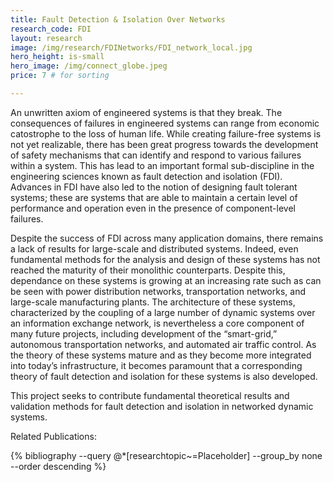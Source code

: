 ```yaml
---
title: Fault Detection & Isolation Over Networks
research_code: FDI
layout: research
image: /img/research/FDINetworks/FDI_network_local.jpg
hero_height: is-small
hero_image: /img/connect_globe.jpeg  
price: 7 # for sorting 

---
```


An unwritten axiom of engineered systems is that they break. The consequences of failures in engineered systems can range from economic catostrophe to the loss of human life. While creating failure-free systems is not yet realizable, there has been great progress towards the development of safety mechanisms that can identify and respond to various failures within a system. This has lead to an important formal sub-discipline in the engineering sciences known as fault detection and isolation (FDI). Advances in FDI have also led to the notion of designing fault tolerant systems; these are systems that are able to maintain a certain level of performance and operation even in the presence of component-level failures.

Despite the success of FDI across many application domains, there remains a lack of results for large-scale and distributed systems. Indeed, even fundamental methods for the analysis and design of these systems has not reached the maturity of their monolithic counterparts. Despite this, dependance on these systems is growing at an increasing rate such as can be seen with power distribution networks, transportation networks, and large-scale manufacturing plants. The architecture of these systems, characterized by the coupling of a large number of dynamic systems over an information exchange network, is nevertheless a core component of many future projects, including development of the “smart-grid,” autonomous transportation networks, and automated air traffic control. As the theory of these systems mature and as they become more integrated into today’s infrastructure, it becomes paramount that a corresponding theory of fault detection and isolation for these systems is also developed.

This project seeks to contribute fundamental theoretical results and validation methods for fault detection and isolation in networked dynamic systems.


<p class="title is-4">Related Publications:</p>
{% bibliography --query @*[researchtopic~=Placeholder] --group_by none --order descending %}
